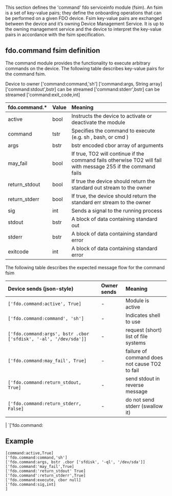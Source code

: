 This section defines the 'command' fdo serviceinfo module (fsim). An fsim is a set of key-value pairs; they define the
onboarding operations that can be performed on a given FDO device. Fsim key-value pairs are exchanged between the device and it’s owning Device Management Service. It is up to the owning management service and the
device to interpret the key-value pairs in accordance with the fsim specification.

## fdo.command fsim definition
The command module provides the functionality to execute arbitrary commands on the device.
The following table describes key-value pairs for the command fsim.


Device to owner
['command:command,'sh']
['command:args, String array]
['command:stdout',bstr]  can be streamed
['command:stderr',bstr]  can be streamed
['command:exit_code,int]


| fdo.command.*                  | Value                      | Meaning   |
|:------------------------------ |:----------------------------------|:------------------------|
| active | bool | Instructs the device to activate or deactivate the module  | 
| command| tstr | Specifies the command to execute (e.g. sh , bash, or cmd )  | 
| args | bstr | bstr encoded cbor array of arguments   | 
| may_fail | bool | If true, TO2 will continue if the command fails otherwise TO2 will fail with message 255 if the command fails  | 
| return_stdout | bool | If true the device should return the standard out stream to the owner  | 
| return_stderr | bool | If true, the device should return the standard err stream to the owner  | 
| sig | int | Sends a signal to the running process  | 
| stdout | bstr | A block of data containing standard out | 
| stderr | bstr | A block of data containing standard error | 
| exitcode | int | A block of data containing standard error | 

The following table describes the expected message flow for the command fsim

| Device sends (json-style)      | Owner sends                     | Meaning   |
|:------------------------------ |:---------------------------------- |:------------------------ |
| `['fdo.command:active', True]` | - | Module is active |
| `['fdo.command:command', 'sh']` | - | Indicates shell to use |
| `['fdo.command:args', bstr .cbor ['sfdisk', '-al', '/dev/sda']]` | - | request (short) list of file systems |
| `['fdo.command:may_fail', True]` | - | failure of command does not cause TO2 to fail |
| `['fdo.command:return_stdout, True]` | - | send stdout in reverse message |
| `['fdo.command:return_stderr, False]` | - | do not send stderr (swallow it) |

| `['fdo.command:

## Example

```
[command:active,True]
['fdo.command:command,'sh']
['fdo.command:args, bstr .cbor ['sfdisk', '-ql', '/dev/sda']]
['fdo.command:'may_fail',True]
['fdo.command:'return_stdout' True]
['fdo.command':return_stderr',True]
['fdo.command:execute, cbor null]
['fdo.command:sig,int]
]
```



